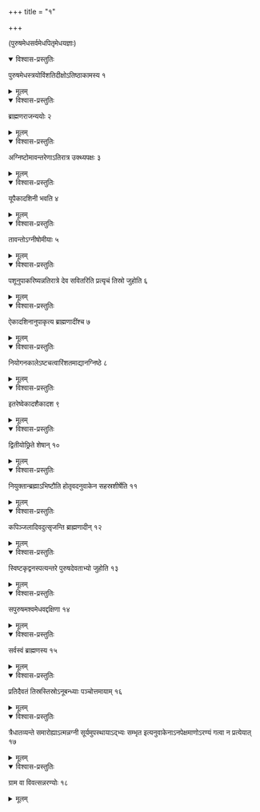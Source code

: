 +++
title = "१"

+++
  
(पुरुषमेधसर्वमेधपितृमेधयज्ञाः)



<details open><summary>विश्वास-प्रस्तुतिः</summary>

पुरुषमेधस्त्रयोविंशतिदीक्षोऽतिष्ठाकामस्य १
</details>

<details><summary>मूलम्</summary>

पुरुषमेधस्त्रयोविंशतिदीक्षोऽतिष्ठाकामस्य १
</details>


<details open><summary>विश्वास-प्रस्तुतिः</summary>

ब्राह्मणराजन्ययोः २
</details>

<details><summary>मूलम्</summary>

ब्राह्मणराजन्ययोः २
</details>


<details open><summary>विश्वास-प्रस्तुतिः</summary>

अग्निष्टोमावन्तरेणाऽतिरात्र उक्थ्यपक्षः ३
</details>

<details><summary>मूलम्</summary>

अग्निष्टोमावन्तरेणाऽतिरात्र उक्थ्यपक्षः ३
</details>


<details open><summary>विश्वास-प्रस्तुतिः</summary>

यूपैकादशिनी भवति ४
</details>

<details><summary>मूलम्</summary>

यूपैकादशिनी भवति ४
</details>


<details open><summary>विश्वास-प्रस्तुतिः</summary>

तावन्तोऽग्नीषोमीयाः ५
</details>

<details><summary>मूलम्</summary>

तावन्तोऽग्नीषोमीयाः ५
</details>


<details open><summary>विश्वास-प्रस्तुतिः</summary>

पशूनुपाकरिष्यन्नतिरात्रे देव सवितरिति प्रत्यृचं तिस्रो जुहोति ६
</details>

<details><summary>मूलम्</summary>

पशूनुपाकरिष्यन्नतिरात्रे देव सवितरिति प्रत्यृचं तिस्रो जुहोति ६
</details>


<details open><summary>विश्वास-प्रस्तुतिः</summary>

ऐकादशिनानुपाकृत्य ब्राह्मणादींश्च ७
</details>

<details><summary>मूलम्</summary>

ऐकादशिनानुपाकृत्य ब्राह्मणादींश्च ७
</details>


<details open><summary>विश्वास-प्रस्तुतिः</summary>

नियोगनकालेऽष्टचत्वारिंशतमाद्यानग्निष्ठे ८
</details>

<details><summary>मूलम्</summary>

नियोगनकालेऽष्टचत्वारिंशतमाद्यानग्निष्ठे ८
</details>


<details open><summary>विश्वास-प्रस्तुतिः</summary>

इतरेष्वेकादशैकादश ९
</details>

<details><summary>मूलम्</summary>

इतरेष्वेकादशैकादश ९
</details>


<details open><summary>विश्वास-प्रस्तुतिः</summary>

द्वितीयोछ्रिते शेषान् १०
</details>

<details><summary>मूलम्</summary>

द्वितीयोछ्रिते शेषान् १०
</details>


<details open><summary>विश्वास-प्रस्तुतिः</summary>

नियुक्तान्ब्रह्माऽभिष्टौति होतृवदनुवाकेन सहस्रशीर्षेति ११
</details>

<details><summary>मूलम्</summary>

नियुक्तान्ब्रह्माऽभिष्टौति होतृवदनुवाकेन सहस्रशीर्षेति ११
</details>


<details open><summary>विश्वास-प्रस्तुतिः</summary>

कपिञ्जलादिवदुत्सृजन्ति ब्राह्मणादीन् १२
</details>

<details><summary>मूलम्</summary>

कपिञ्जलादिवदुत्सृजन्ति ब्राह्मणादीन् १२
</details>


<details open><summary>विश्वास-प्रस्तुतिः</summary>

स्विष्टकृद्वनस्पत्यन्तरे पुरुषदेवताभ्यो जुहोति १३
</details>

<details><summary>मूलम्</summary>

स्विष्टकृद्वनस्पत्यन्तरे पुरुषदेवताभ्यो जुहोति १३
</details>


<details open><summary>विश्वास-प्रस्तुतिः</summary>

सपुरुषमश्वमेधवद्दक्षिणा १४
</details>

<details><summary>मूलम्</summary>

सपुरुषमश्वमेधवद्दक्षिणा १४
</details>


<details open><summary>विश्वास-प्रस्तुतिः</summary>

सर्वस्वं ब्राह्मणस्य १५
</details>

<details><summary>मूलम्</summary>

सर्वस्वं ब्राह्मणस्य १५
</details>


<details open><summary>विश्वास-प्रस्तुतिः</summary>

प्रतिदैवतं तिस्रस्तिस्रोऽनूबन्ध्याः पञ्चोत्तमायाम् १६
</details>

<details><summary>मूलम्</summary>

प्रतिदैवतं तिस्रस्तिस्रोऽनूबन्ध्याः पञ्चोत्तमायाम् १६
</details>


<details open><summary>विश्वास-प्रस्तुतिः</summary>

त्रैधातव्यन्ते समारोह्याऽत्मन्नग्नी सूर्यमुपस्थायाऽद्भ्यः सम्भृत इत्यनुवाकेनाऽनपेक्षमाणोऽरण्यं गत्वा न प्रत्येयात् १७
</details>

<details><summary>मूलम्</summary>

त्रैधातव्यन्ते समारोह्याऽत्मन्नग्नी सूर्यमुपस्थायाऽद्भ्यः सम्भृत इत्यनुवाकेनाऽनपेक्षमाणोऽरण्यं गत्वा न प्रत्येयात् १७
</details>


<details open><summary>विश्वास-प्रस्तुतिः</summary>

ग्राम वा विवत्सन्नरण्योः १८
</details>

<details><summary>मूलम्</summary>

ग्राम वा विवत्सन्नरण्योः १८
</details>
